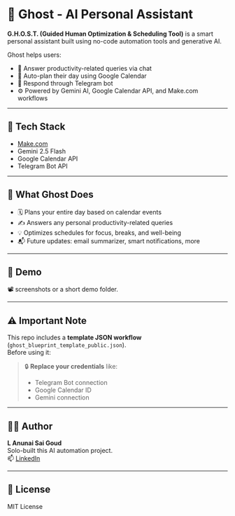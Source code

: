 # 👻 Ghost - AI Personal Assistant

**G.H.O.S.T. (Guided Human Optimization & Scheduling Tool)** is a smart personal assistant built using no-code automation tools and generative AI.

Ghost helps users:
- 🧠 Answer productivity-related queries via chat
- 📅 Auto-plan their day using Google Calendar
- 💬 Respond through Telegram bot
- ⚙️ Powered by Gemini AI, Google Calendar API, and Make.com workflows

---

## 🔧 Tech Stack

- [Make.com](https://www.make.com)
- Gemini 2.5 Flash
- Google Calendar API
- Telegram Bot API

---

## 🧠 What Ghost Does

- 🗓️ Plans your entire day based on calendar events
- ✍️ Answers any personal productivity-related queries
- 💡 Optimizes schedules for focus, breaks, and well-being
- 📬 Future updates: email summarizer, smart notifications, more

---

## 🚀 Demo

📽️ screenshots or a short demo folder.

---

## ⚠️ Important Note

This repo includes a **template JSON workflow** (`ghost_blueprint_template_public.json`).  
Before using it:

> 🔒 **Replace your credentials** like:
> - Telegram Bot connection
> - Google Calendar ID
> - Gemini connection

---

## 👨‍💻 Author

**L Anunai Sai Goud**  
Solo-built this AI automation project.  
📫 [LinkedIn](https://www.linkedin.com/in/anunai/)

---

## 📄 License

MIT License
